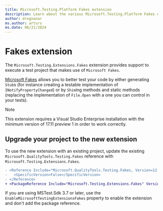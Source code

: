 ```yaml
---
title: Microsoft.Testing.Platform Fakes extension
description: Learn about the various Microsoft.Testing.Platform Fakes extension capabilities and how to use it.
author: drognanar
ms.author: arturs
ms.date: 06/21/2024
---
```


# Fakes extension

The `Microsoft.Testing.Extensions.Fakes` extension provides support to execute a test project that makes use of `Microsoft Fakes`.

[Microsoft Fakes](/visualstudio/test/isolating-code-under-test-with-microsoft-fakes) allows you to better test your code by either generating `Stub`s (for instance creating a testable implementation of `INotifyPropertyChanged`) or by `Shim`ing methods and static methods (replacing the implementation of `File.Open` with a one you can control in your tests).

> [!NOTE]
> This extension requires a Visual Studio Enterprise installation with the minimum version of 17.11 preview 1 in order to work correctly.

## Upgrade your project to the new extension

To use the new extension with an existing project, update the existing `Microsoft.QualityTools.Testing.Fakes` reference with `Microsoft.Testing.Extensions.Fakes`.

```diff
- <Reference Include="Microsoft.QualityTools.Testing.Fakes, Version=12.0.0.0, Culture=Neutral">
-   <SpecificVersion>False</SpecificVersion>
- </Reference>
+ <PackageReference Include="Microsoft.Testing.Extensions.Fakes" Version="17.11.0-beta.24319.3" />
```

If you are using MSTest.Sdk 3.7 or later, use the `EnableMicrosoftTestingExtensionsFakes` property to enable the extension and don't add the package reference.
